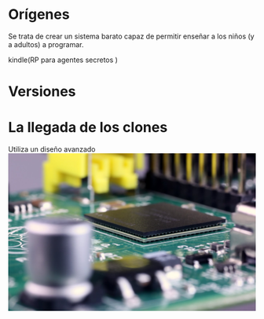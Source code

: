 
# Orígenes

Se trata de crear un sistema barato capaz de permitir enseñar a los niños (y a adultos) a programar.

kindle(RP para agentes secretos )

# Versiones


# La llegada de los clones

Utiliza un diseño avanzado
![avanzado](./imagenes/EncapsuladoCPU-RAM.jpg)